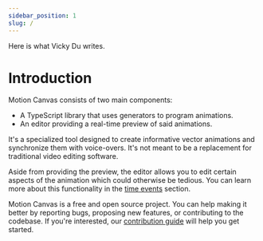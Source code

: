 ```yaml
---
sidebar_position: 1
slug: /
---
```


Here is what Vicky Du writes.
# Introduction

Motion Canvas consists of two main components:

- A TypeScript library that uses generators to program animations.
- An editor providing a real-time preview of said animations.

It's a specialized tool designed to create informative vector animations and
synchronize them with voice-overs. It's not meant to be a replacement for
traditional video editing software.

Aside from providing the preview, the editor allows you to edit certain aspects
of the animation which could otherwise be tedious. You can learn more about this
functionality in the [time events](/docs/time-events) section.

Motion Canvas is a free and open source project. You can help making it better
by reporting bugs, proposing new features, or contributing to the codebase. If
you're interested, our [contribution guide][contributing] will help you get
started.

[contributing]:
  https://github.com/motion-canvas/motion-canvas/blob/main/CONTRIBUTING.md

